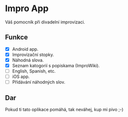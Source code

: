# Impro App

Váš pomocník při divadelní improvizaci.

## Funkce

- [x] Android app.
- [x] Improvizační stopky.
- [x] Náhodná slova.
- [x] Seznam katogorií s popiskama (ImproWiki).
- [ ] English, Spanish, etc.
- [ ] iOS app.
- [ ] Přídávání náhodných slov.

## Dar

Pokud ti tato oplikace pomáhá, tak neváhej, kup mi pivo ;-)
